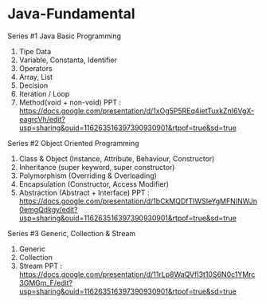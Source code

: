 # Java-Fundamental

Series #1 Java Basic Programming
1. Tipe Data
2. Variable, Constanta, Identifier
3. Operators
4. Array, List
5. Decision
6. Iteration / Loop
7. Method(void + non-void)
PPT : https://docs.google.com/presentation/d/1xOg5P5REq4ietTuxkZnI6VgX-eagrcVh/edit?usp=sharing&ouid=116263516397390930901&rtpof=true&sd=true


Series #2 Object Oriented Programming
1. Class & Object (Instance, Attribute, Behaviour, Constructor)
2. Inheritance (super keyword, super constructor)
3. Polymorphism (Overriding & Overloading)
4. Encapsulation (Constructor, Access Modifier)
5. Abstraction (Abstract + Interface)
PPT : https://docs.google.com/presentation/d/1bCkMQDfTIWSIeYgMFNINWJn0emgQdkgy/edit?usp=sharing&ouid=116263516397390930901&rtpof=true&sd=true

Series #3 Generic, Collection & Stream
1. Generic
2. Collection
3. Stream
PPT : https://docs.google.com/presentation/d/11rLp8WaQVfI3t10S6N0c1YMrc3GMGm_F/edit?usp=sharing&ouid=116263516397390930901&rtpof=true&sd=true
